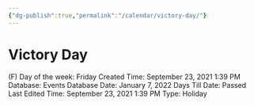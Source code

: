 ```yaml
---
{"dg-publish":true,"permalink":"/calendar/victory-day/"}
---
```


# Victory Day

(F) Day of the week: Friday
Created Time: September 23, 2021 1:39 PM
Database: Events Database
Date: January 7, 2022
Days Till Date: Passed
Last Edited Time: September 23, 2021 1:39 PM
Type: Holiday